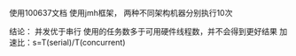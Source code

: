 使用100637文档
使用jmh框架，
两种不同架构机器分别执行10次

结论：
并发优于串行
使用的任务数多于可用硬件线程数，并不会得到更好结果
加速比：s=T(serial)/T(concurrent)